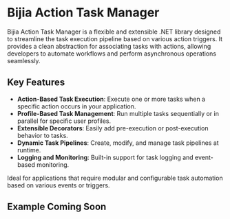 # Bijia Action Task Manager

Bijia Action Task Manager is a flexible and extensible .NET library designed to streamline the task execution pipeline based on various action triggers. It provides a clean abstraction for associating tasks with actions, allowing developers to automate workflows and perform asynchronous operations seamlessly.

## Key Features

- **Action-Based Task Execution**: Execute one or more tasks when a specific action occurs in your application.
- **Profile-Based Task Management**: Run multiple tasks sequentially or in parallel for specific user profiles.
- **Extensible Decorators**: Easily add pre-execution or post-execution behavior to tasks.
- **Dynamic Task Pipelines**: Create, modify, and manage task pipelines at runtime.
- **Logging and Monitoring**: Built-in support for task logging and event-based monitoring.

Ideal for applications that require modular and configurable task automation based on various events or triggers.

## Example Coming Soon
